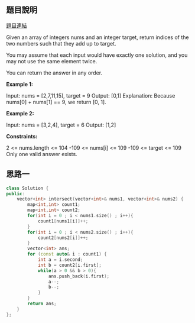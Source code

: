 ## 題目說明
[題目連結](https://leetcode.com/problems/two-sum/?envType=study-plan&id=data-structure-i)

Given an array of integers nums and an integer target, return indices of the two numbers such that they add up to target.

You may assume that each input would have exactly one solution, and you may not use the same element twice.

You can return the answer in any order.

**Example 1:**

Input: nums = [2,7,11,15], target = 9
Output: [0,1]
Explanation: Because nums[0] + nums[1] == 9, we return [0, 1].

**Example 2:**

Input: nums = [3,2,4], target = 6
Output: [1,2]

**Constraints:**

2 <= nums.length <= 104
-109 <= nums[i] <= 109
-109 <= target <= 109
Only one valid answer exists.


## 思路一 
```CPP
class Solution {
public:
    vector<int> intersect(vector<int>& nums1, vector<int>& nums2) {
        map<int,int> count1;
        map<int,int> count2;
        for(int i = 0 ; i < nums1.size() ; i++){
            count1[nums1[i]]++;
        }
        for(int i = 0 ; i < nums2.size() ; i++){
            count2[nums2[i]]++;
        }
        vector<int> ans;
        for (const auto& i : count1) {
            int a = i.second;
            int b = count2[i.first];
            while(a > 0 && b > 0){
                ans.push_back(i.first);
                a--;
                b--;
            }
        }
        return ans;
    }
};
```

